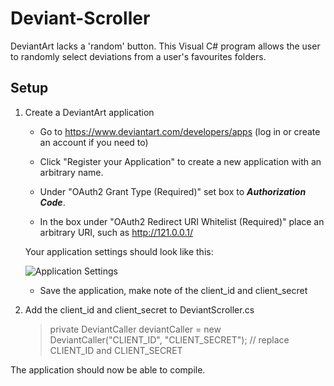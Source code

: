 # Deviant-Scroller

DeviantArt lacks a 'random' button. This Visual C# program allows the user to randomly select deviations from a user's favourites folders.

## Setup

1. Create a DeviantArt application

    * Go to <https://www.deviantart.com/developers/apps> (log in or create an account if you need to)

    * Click "Register your Application" to create a new application with an arbitrary name.

    * Under "OAuth2 Grant Type (Required)" set box to _**Authorization Code**_.

    * In the box under "OAuth2 Redirect URI Whitelist (Required)" place an arbitrary URI, such as <http://121.0.0.1/>

    Your application settings should look like this:

    ![Application Settings](https://i.imgur.com/8IMFWAJ.png)

    * Save the application, make note of the client_id and client_secret

2. Add the client_id and client_secret to DeviantScroller.cs

    > private DeviantCaller deviantCaller = new DeviantCaller("CLIENT_ID", "CLIENT_SECRET"); // replace CLIENT_ID and CLIENT_SECRET

The application should now be able to compile.

